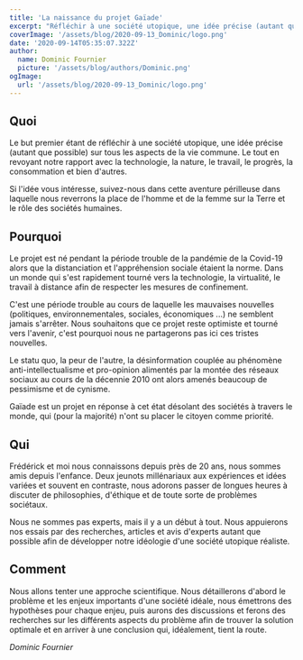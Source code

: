 ```yaml
---
title: 'La naissance du projet Gaïade'
excerpt: "Réfléchir à une société utopique, une idée précise (autant que possible) sur tous les aspects de la vie commune."
coverImage: '/assets/blog/2020-09-13_Dominic/logo.png'
date: '2020-09-14T05:35:07.322Z'
author:
  name: Dominic Fournier
  picture: '/assets/blog/authors/Dominic.png'
ogImage:
  url: '/assets/blog/2020-09-13_Dominic/logo.png'
---
```


## Quoi

Le but premier étant de réfléchir à une société utopique, une idée précise (autant que possible) sur tous les aspects de la vie commune. Le tout en revoyant notre rapport avec la technologie, la nature, le travail, le progrès, la consommation et bien d'autres.

Si l'idée vous intéresse, suivez-nous dans cette aventure périlleuse dans laquelle nous reverrons la place de l'homme et de la femme sur la Terre et le rôle des sociétés humaines.

## Pourquoi

Le projet est né pendant la période trouble de la pandémie de la Covid-19 alors que la distanciation et l'appréhension sociale étaient la norme. Dans un monde qui s'est rapidement tourné vers la technologie, la virtualité, le travail à distance afin de respecter les mesures de confinement.

C'est une période trouble au cours de laquelle les mauvaises nouvelles (politiques, environnementales, sociales, économiques ...) ne semblent jamais s'arrêter. Nous souhaitons que ce projet reste optimiste et tourné vers l'avenir, c'est pourquoi nous ne partagerons pas ici ces tristes nouvelles.

Le statu quo, la peur de l'autre, la désinformation couplée au phénomène anti-intellectualisme et pro-opinion alimentés par la montée des réseaux sociaux au cours de la décennie 2010 ont alors amenés beaucoup de pessimisme et de cynisme.

Gaïade est un projet en réponse à cet état désolant des sociétés à travers le monde, qui (pour la majorité) n'ont su placer le citoyen comme priorité.

## Qui

Frédérick et moi nous connaissons depuis près de 20 ans, nous sommes amis depuis l'enfance. Deux jeunots millénariaux aux expériences et idées variées et souvent en contraste, nous adorons passer de longues heures à discuter de philosophies, d'éthique et de toute sorte de problèmes sociétaux.

Nous ne sommes pas experts, mais il y a un début à tout. Nous appuierons nos essais par des recherches, articles et avis d'experts autant que possible afin de développer notre idéologie d'une société utopique réaliste.

## Comment 

Nous allons tenter une approche scientifique. Nous détaillerons d'abord le problème et les enjeux importants d'une société idéale, nous émettrons des hypothèses pour chaque enjeu, puis aurons des discussions et ferons des recherches sur les différents aspects du problème afin de trouver la solution optimale et en arriver à une conclusion qui, idéalement, tient la route.

*Dominic Fournier*